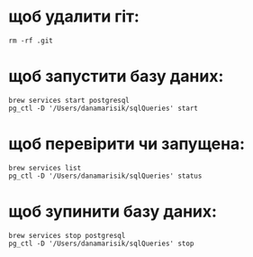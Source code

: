# щоб удалити гіт: 
    rm -rf .git

# щоб запустити базу даних: 
    brew services start postgresql
    pg_ctl -D '/Users/danamarisik/sqlQueries' start

# щоб перевірити чи запущена:
    brew services list
    pg_ctl -D '/Users/danamarisik/sqlQueries' status

# щоб зупинити базу даних: 
    brew services stop postgresql
    pg_ctl -D '/Users/danamarisik/sqlQueries' stop


